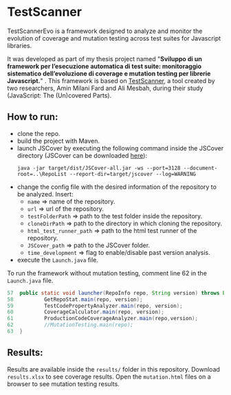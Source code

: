 TestScanner
======
TestScannerEvo is a framework designed to analyze and monitor the evolution of coverage and mutation testing across test suites for Javascript libraries.

It was developed as part of my thesis project named "**Sviluppo di un framework per l’esecuzione automatica di test suite: monitoraggio sistematico dell’evoluzione di coverage e mutation testing per librerie Javascript.**"
. This framework is based on [TestScanner](https://github.com/saltlab/TestScanner), a tool created by two researchers, Amin Milani Fard and Ali Mesbah, during their study (JavaScript: The (Un)covered Parts).

## How to run:

+ clone the repo. 
+ build the project with Maven.
+ launch JSCover by executing the following command inside the JSCover directory (JSCover can be downloaded [here](https://tntim96.github.io/JSCover/)):
  ```
  java -jar target/dist/JSCover-all.jar -ws --port=3128 --document-root=..\RepoList --report-dir=target/jscover --log=WARNING
  
+ change the config file with the desired information of the repository to be analyzed. Insert:
  * `name` => name of the repository.
  * `url` => url of the repository.
  * `testFolderPath` => path to the test folder inside the repository.
  * `cloneDirPath` => path to the directory in which cloning the repository.
  * `html_test_runner_path` => path to the html test runner of the repository.
  * `JSCover_path` => path to the JSCover folder.
  * `time_development` => flag to enable/disable past version analysis.
+ execute the `Launch.java` file.

To run the framework without mutation testing, comment line 62 in the `Launch.java` file.
```java
57  public static void launcher(RepoInfo repo, String version) throws Exception {
58          GetRepoStat.main(repo, version);
59          TestCodePropertyAnalyzer.main(repo, version);
60          CoverageCalculator.main(repo, version);
61          ProductionCodeCoverageAnalyzer.main(repo,version);
62          //MutationTesting.main(repo);
63  }
```

## Results:
Results are available inside the `results/` folder in this repository.  Download `results.xlsx` to see coverage results. Open the `mutation.html` files on a browser to see mutation testing results.